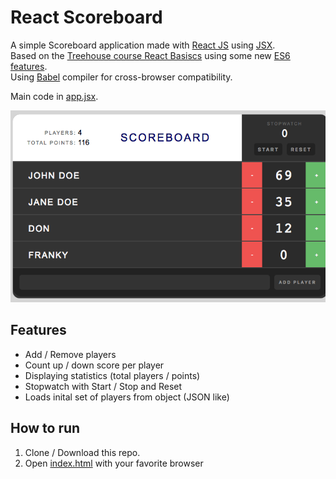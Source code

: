 # React Scoreboard
A simple Scoreboard application made with [React JS](https://reactjs.org/) using [JSX](https://reactjs.org/docs/introducing-jsx.html). <br />
Based on the [Treehouse course React Basiscs](https://teamtreehouse.com/library/react-basics) using some new [ES6 features](http://es6-features.org/). 
<br />
Using [Babel](https://babeljs.io/) compiler for cross-browser compatibility. 

Main code in [app.jsx](app.jsx).

![react scoreboard screenshot](react-scoreboard.png)

## Features
- Add / Remove players
- Count up / down score per player
- Displaying statistics (total players / points)
- Stopwatch with Start / Stop and Reset
- Loads inital set of players from object (JSON like)
  
## How to run
1. Clone / Download this repo.
2. Open [index.html](index.html) with your favorite browser
